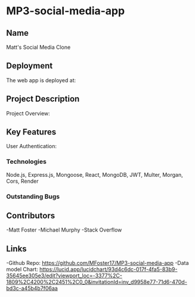 # MP3-social-media-app
## Name
Matt's Social Media Clone

## Deployment

The web app is deployed at:

## Project Description
Project Overview:

## Key Features

User Authentication: 

### Technologies
Node.js, Express.js, Mongoose, React, MongoDB, JWT, Multer, Morgan, Cors, Render


### Outstanding Bugs


## Contributors
-Matt Foster
-Michael Murphy
-Stack Overflow

## Links
-Github Repo: https://github.com/MFoster17/MP3-social-media-app
-Data model Chart: https://lucid.app/lucidchart/93d4c6dc-017f-4fa5-83b9-35645ee305e3/edit?viewport_loc=-3377%2C-1809%2C4200%2C2451%2C0_0&invitationId=inv_d9958e77-71d6-470d-bd3c-a45b4b7f06aa